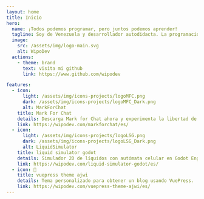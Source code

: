 ```yaml
---
layout: home
title: Inicio
hero:
  name: ¡Todos podemos programar, pero juntos podemos aprender!
  tagline: Soy de Venezuela y desarrollador autodidacta. La programación es algo que me ha fascinado desde hace años, sigo aprendiendo y quiero enseñar lo que sé.
  image:
    src: /assets/img/logo-main.svg
    alt: WipoDev
  actions:
    - theme: brand
      text: visita mi github
      link: https://www.github.com/wipodev

features:
  - icon:
      light: /assets/img/icons-projects/logoMFC.png
      dark: /assets/img/icons-projects/logoMFC_Dark.png
      alt: MarkForChat
    title: Mark For Chat
    details: Descarga Mark for Chat ahora y experimenta la libertad de poder hablar con cualquier persona en WhatsApp sin necesidad de añadirlos a tu libreta de contactos.
    link: https://wipodev.com/markforchat/es/
  - icon:
      light: /assets/img/icons-projects/logoLSG.png
      dark: /assets/img/icons-projects/logoLSG_Dark.png
      alt: LiquidSimulator
    title: liquid simulator godot
    details: Simulador 2D de líquidos con autómata celular en Godot Engine (GDNative / C++) - NativeScript 1.1
    link: https://wipodev.com/liquid-simulator-godot/es/
  - icon: 📜
    title: vuepress theme ajwi
    details: Tema personalizado para obtener un blog usando VuePress.
    link: https://wipodev.com/vuepress-theme-ajwi/es/
---
```

